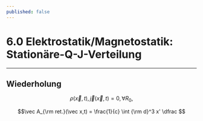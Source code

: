 ```yaml
---
published: false
---
```

# 6.0 Elektrostatik/Magnetostatik: Stationäre-Q-J-Verteilung

---

## Wiederholung

$$ \rho(\vec x,t), \vec j(\vec x,t) = 0 , \, \forall R_0, $$

$$\vec A_{\rm ret.}(\vec x,t) = \frac{1}{c} \int {\rm d}^3 x' \dfrac $$